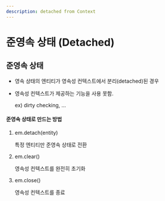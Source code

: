 ```yaml
---
description: detached from Context
---
```


# 준영속 상태 (Detached)

## 준영속 상태

* 영속 상태의 엔티티가 영속성 컨텍스트에서 분리(detached)된 경우
*   영속성 컨텍스트가 제공하는 기능을 사용 못함.

    ex) dirty checking, ...

#### 준영속 상태로 만드는 방법

1.  em.detach(entity)

    특정 엔티티만 준영속 상태로 전환
2.  em.clear()

    영속성 컨텍스트를 완전히 초기화
3.  em.close()

    영속성 컨텍스트를 종료
